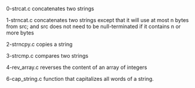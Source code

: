 0-strcat.c concatenates two strings

1-strncat.c concatenates two strings except that
it will use at most n bytes from src; and
src does not need to be null-terminated if it contains n or more bytes

2-strncpy.c copies a string

3-strcmp.c compares two strings

4-rev_array.c reverses the content of an array of integers

6-cap_string.c function that capitalizes all words of a string.


